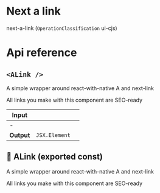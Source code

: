 # Next a link

next-a-link (`OperationClassification` ui-cjs)



# Api reference

## `<ALink />`

A simple wrapper around react-with-native A and next-link

All links you make with this component are SEO-ready


| Input      |    |    |
| ---------- | -- | -- |
| - | | |
| **Output** | `JSX.Element`   |    |



## 📄 ALink (exported const)

A simple wrapper around react-with-native A and next-link

All links you make with this component are SEO-ready


